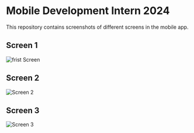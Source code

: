 # Mobile Development Intern 2024

This repository contains screenshots of different screens in the mobile app.

## Screen 1
![frist Screen](https://github.com/user-attachments/assets/cf9e5c58-d76b-4fc5-8b47-49d54e921a5a)



## Screen 2

![Screen 2](screenshots/screen2.png)

## Screen 3

![Screen 3](screenshots/screen3.png)

